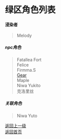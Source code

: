 # 绿区角色列表  
#### 浸染者 
> Melody 
 
##### npc角色 
> Fatallea Fort  
> Felice   
> Firmma.S  
> [Gear](https://drrlw.github.io/Character/Green/Gear)  
> Maple  
> Niwa Yukito  
> 克洛里丝  
  
  
  
##### 关联角色 
> Niwa Yuto
  
[返回上一级](https://drrlw.github.io/%E8%A7%92%E8%89%B2)  
[返回首页](https://drrlw.github.io/index)  

